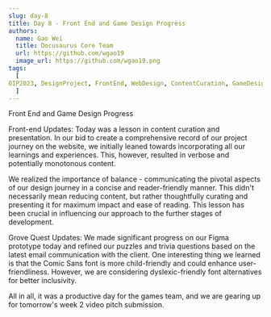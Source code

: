 ```yaml
---
slug: day-8
title: Day 8 - Front End and Game Design Progress
authors:
  name: Gao Wei
  title: Docusaurus Core Team
  url: https://github.com/wgao19
  image_url: https://github.com/wgao19.png
tags:
  [
OIP2023, DesignProject, FrontEnd, WebDesign, ContentCuration, GameDesign, Prototyping, Figma, DyslexicFriendlyDesign, VideoPitchPreparation
  ]
---
```


Front End and Game Design Progress

Front-end Updates:
Today was a lesson in content curation and presentation. In our bid to create a comprehensive record of our project journey on the website, we initially leaned towards incorporating all our learnings and experiences. This, however, resulted in verbose and potentially monotonous content.

We realized the importance of balance - communicating the pivotal aspects of our design journey in a concise and reader-friendly manner. This didn't necessarily mean reducing content, but rather thoughtfully curating and presenting it for maximum impact and ease of reading. This lesson has been crucial in influencing our approach to the further stages of development.

Grove Quest Updates:
We made significant progress on our Figma prototype today and refined our puzzles and trivia questions based on the latest email communication with the client. One interesting thing we learned is that the Comic Sans font is more child-friendly and could enhance user-friendliness. However, we are considering dyslexic-friendly font alternatives for better inclusivity.

All in all, it was a productive day for the games team, and we are gearing up for tomorrow's week 2 video pitch submission.
